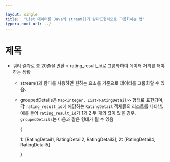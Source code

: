 ```yaml
---

layout: single
title:  "List 데이터를 Java의 stream()과 람다표현식으로 그룹화하는 법"
typora-root-url: ../
---
```




# 제목

<script src="https://gist.github.com/XOHW91/b4bcc3a39ea49b160a18e70b8cf0fcc3.js"></script>

- 쿼리 결과로 총 20줄을 반환 > rating_result_id로 그룹화하여 데이터 처리를 해야하는 상황

  - stream()과 람다를 사용하면 원하는 요소를 기준으로 데이터를 그룹화할 수 있음. 

  - groupedDetails은 `Map<Integer, List<RatingDetail>>` 형태로 표현되며, 각 `rating_result_id`에 해당하는 `RatingDetail` 객체들의 리스트를 나타냄. 예를 들어  `rating_result_id`가 1과 2 두 개의 값이 있을 경우, `groupedDetails`는 다음과 같은 형태가 될 수 있음

    {    

    1: [RatingDetail1, RatingDetail2, RatingDetail3],    2: [RatingDetail4, RatingDetail5] 

    }
